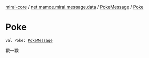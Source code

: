 [mirai-core](../../index.md) / [net.mamoe.mirai.message.data](../index.md) / [PokeMessage](index.md) / [Poke](./-poke.md)

# Poke

`val Poke: `[`PokeMessage`](index.md)

戳一戳

